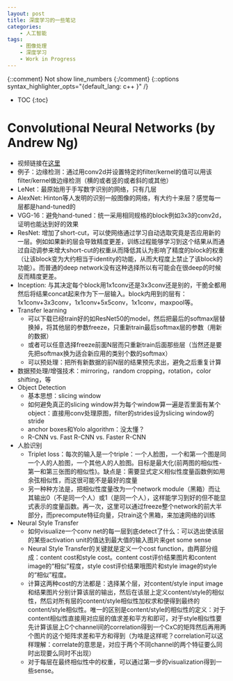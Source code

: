```yaml
---
layout: post
title: 深度学习的一些笔记
categories:
    - 人工智能
tags:
    - 图像处理
    - 深度学习
    - Work in Progress
---
```


{::comment} Not show line_numbers {:/comment}
{::options syntax_highlighter_opts="{default_lang: c++ \}" /}

* TOC
{:toc}


# Convolutional Neural Networks (by Andrew Ng)

- 视频链接在[这里](https://www.youtube.com/playlist?list=PLkDaE6sCZn6Gl29AoE31iwdVwSG-KnDzF)
- 例子：边缘检测：通过用conv2d并设置特定的filter/kernel的值可以用该filter/kernel做边缘检测（横的或者竖的或者斜的或其他）
- LeNet：最原始用于手写数字识别的网络，只有几层
- AlexNet: Hinton等人发明的识别一般图像的网络，有大约十来层？感觉每一层都是hand-tuned的
- VGG-16：避免hand-tuned：统一采用相同规格的block例如3x3的conv2d，证明也能达到好的效果
- ResNet: 增加了short-cut，可以使网络通过学习自动选取究竟是否应用新的一层。例如如果新的层会导致精度更差，训练过程能够学习到这个结果从而通过自动调参来增大short-cut的权重从而降低其认为影响了精度的block的权重（让该block变为大约相当于identity的功能，从而大程度上禁止了该block的功能）。而普通的deep network没有这种选择所以有可能会在很deep的时候反而精度更差。
- Inception: 与其决定每个block用1x1conv还是3x3conv还是别的，干脆全都用然后将结果concat起来作为下一层输入。block内用到的层有：1x1conv+3x3conv，1x1conv+5x5conv，1x1conv，maxpool等。
- Transfer learning
  - 可以下载已经train好的如ResNet50的model，然后把最后的softmax层替换掉，将其他层的参数freeze，只重新train最后softmax层的参数（用新的数据）
  - 或者可以任意选择freeze前面N层而只重新train后面那些层（当然还是要先把softmax换为适合新应用的类别个数的softmax）
  - 可以预处理：把所有新数据的前N层的结果预先求出，避免之后重复计算
- 数据预处理/增强技术：mirroring，random cropping，rotation，color shifting，等
- Object Detection
  - 基本思想：slicing window
  - 如何避免真正的slicing window并为每个window算一遍是否里面有某个object：直接用conv处理原图，filter的strides设为slicing window的stride
  - anchor boxes和Yolo algorithm：没太懂？
  - R-CNN vs. Fast R-CNN vs. Faster R-CNN
- 人脸识别
  - Triplet loss：每次的输入是一个triple：一个人脸图，一个和第一个图是同一个人的人脸图，一个其他人的人脸图。目标是最大化(前两图的相似性-第一和第三张图的相似性)。缺点是：需要显式定义相似性度量函数例如用余弦相似性，而这很可能不是最好的度量
  - 另一种种方法是，把相似性度量改为一个network module（黑箱）而让其输出0（不是同一个人）或1（是同一个人），这样能学习到好的但不能显式表示的度量函数。再一次，这里可以通过freeze整个network的前大半部分，而precompute特征向量，只train这个黑箱，来加速网络的训练
- Neural Style Transfer
  - 如何visualize一个conv net的每一层到底detect了什么：可以选出使该层的某些activation unit的值达到最大值的输入图片来get some sense
  - Neural Style Transfer的关键就是定义一个cost function，由两部分组成：content cost和style cost。content cost评价结果图片和content image的“相似”程度，style cost评价结果哦图片和style image的style的“相似”程度。
  - 计算这两种cost的方法都是：选择某个层，对content/style input image和结果图片分别计算该层的输出，然后在该层上定义content/style的相似性，然后对所有层的content/style相似性加权求和便得到最终的content/style相似性。唯一的区别是content/style的相似性的定义：对于content相似性直接用对应层的值求差和平方和即可，对于style相似性要先计算该层上C个channel间的correlation得到一个CxC的矩阵然后再用两个图片的这个矩阵求差和平方和得到（为啥是这样呢？correlation可以这样理解：correlate的意思是，对应于两个不同channel的两个特征要么同时出现要么同时不出现）
  - 对于每层在最终相似性中的权重，可以通过第一步的visualization得到一些sense。
